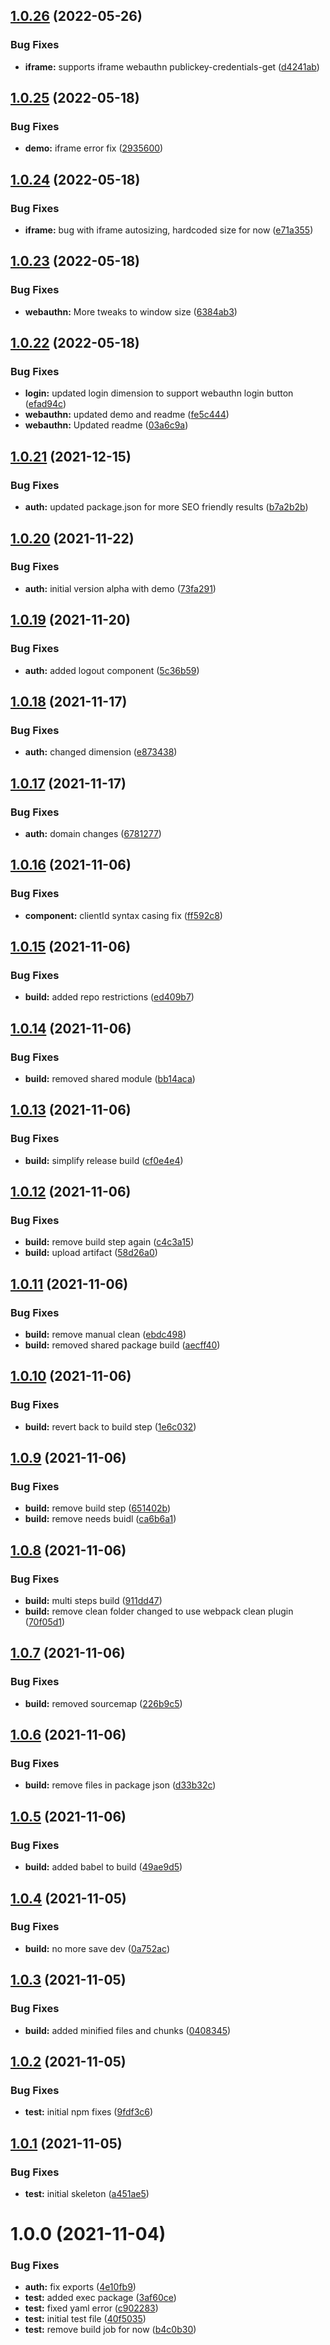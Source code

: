 ## [1.0.26](https://github.com/zailky/onz-auth-js/compare/v1.0.25...v1.0.26) (2022-05-26)


### Bug Fixes

* **iframe:** supports iframe webauthn publickey-credentials-get ([d4241ab](https://github.com/zailky/onz-auth-js/commit/d4241ab367e783593f5f15d842e9f3d90190d692))

## [1.0.25](https://github.com/zailky/onz-auth-js/compare/v1.0.24...v1.0.25) (2022-05-18)


### Bug Fixes

* **demo:** iframe error fix ([2935600](https://github.com/zailky/onz-auth-js/commit/2935600b60f9dddc953e36203d63ed35b3e41f00))

## [1.0.24](https://github.com/zailky/onz-auth-js/compare/v1.0.23...v1.0.24) (2022-05-18)


### Bug Fixes

* **iframe:** bug with iframe autosizing, hardcoded size for now ([e71a355](https://github.com/zailky/onz-auth-js/commit/e71a3551f5170c80b0837835ec2888dc568842c5))

## [1.0.23](https://github.com/zailky/onz-auth-js/compare/v1.0.22...v1.0.23) (2022-05-18)


### Bug Fixes

* **webauthn:** More tweaks to window size ([6384ab3](https://github.com/zailky/onz-auth-js/commit/6384ab3802503196216804b4fad529508fa89901))

## [1.0.22](https://github.com/zailky/onz-auth-js/compare/v1.0.21...v1.0.22) (2022-05-18)


### Bug Fixes

* **login:** updated login dimension to support webauthn login button ([efad94c](https://github.com/zailky/onz-auth-js/commit/efad94c41204599d9a1b01023e0946485d5df6ea))
* **webauthn:** updated demo and readme ([fe5c444](https://github.com/zailky/onz-auth-js/commit/fe5c4443cac4baae043c3ec1f5884a708e97ff94))
* **webauthn:** Updated readme ([03a6c9a](https://github.com/zailky/onz-auth-js/commit/03a6c9ae558ed272d959961c30d2a627bebc9ecb))

## [1.0.21](https://github.com/zailky/onz-auth-js/compare/v1.0.20...v1.0.21) (2021-12-15)


### Bug Fixes

* **auth:** updated package.json for more SEO friendly results ([b7a2b2b](https://github.com/zailky/onz-auth-js/commit/b7a2b2be115e65fa5f46cfe974566ac33a4e281a))

## [1.0.20](https://github.com/zailky/onz-auth-js/compare/v1.0.19...v1.0.20) (2021-11-22)


### Bug Fixes

* **auth:** initial version alpha with demo ([73fa291](https://github.com/zailky/onz-auth-js/commit/73fa2919e90dd670c93e833d0d3a97d7bf2ace47))

## [1.0.19](https://github.com/zailky/onz-auth-js/compare/v1.0.18...v1.0.19) (2021-11-20)


### Bug Fixes

* **auth:** added logout component ([5c36b59](https://github.com/zailky/onz-auth-js/commit/5c36b5964b910580efbd6c7ae12b1a441722d531))

## [1.0.18](https://github.com/zailky/onz-auth-js/compare/v1.0.17...v1.0.18) (2021-11-17)


### Bug Fixes

* **auth:** changed dimension ([e873438](https://github.com/zailky/onz-auth-js/commit/e87343847e20afb7597b0d913e466b489ed7de12))

## [1.0.17](https://github.com/zailky/onz-auth-js/compare/v1.0.16...v1.0.17) (2021-11-17)


### Bug Fixes

* **auth:** domain changes ([6781277](https://github.com/zailky/onz-auth-js/commit/67812777abdb21ba1b2f7dda17c44b2428a7e688))

## [1.0.16](https://github.com/zailky/onz-auth-js/compare/v1.0.15...v1.0.16) (2021-11-06)


### Bug Fixes

* **component:** clientId syntax casing fix ([ff592c8](https://github.com/zailky/onz-auth-js/commit/ff592c80183aff2971c2a75daf6372ab36a41c24))

## [1.0.15](https://github.com/zailky/onz-auth-js/compare/v1.0.14...v1.0.15) (2021-11-06)


### Bug Fixes

* **build:** added repo restrictions ([ed409b7](https://github.com/zailky/onz-auth-js/commit/ed409b74b3923cb466085a98e2e4e3bdba42dfb6))

## [1.0.14](https://github.com/zailky/onz-auth-js/compare/v1.0.13...v1.0.14) (2021-11-06)


### Bug Fixes

* **build:** removed shared module ([bb14aca](https://github.com/zailky/onz-auth-js/commit/bb14aca375e19824bbb9aaef29a6e99b6239f1cc))

## [1.0.13](https://github.com/zailky/onz-auth-js/compare/v1.0.12...v1.0.13) (2021-11-06)


### Bug Fixes

* **build:** simplify release build ([cf0e4e4](https://github.com/zailky/onz-auth-js/commit/cf0e4e4e34cc74f335819836c2a6fe142f7475d6))

## [1.0.12](https://github.com/zailky/onz-auth-js/compare/v1.0.11...v1.0.12) (2021-11-06)


### Bug Fixes

* **build:** remove build step again ([c4c3a15](https://github.com/zailky/onz-auth-js/commit/c4c3a154655f4fd2cab43d7bc13e1d6b4bcb7368))
* **build:** upload artifact ([58d26a0](https://github.com/zailky/onz-auth-js/commit/58d26a0a9c0bfd76c7e538282145b503fbfc1e1a))

## [1.0.11](https://github.com/zailky/onz-auth-js/compare/v1.0.10...v1.0.11) (2021-11-06)


### Bug Fixes

* **build:** remove manual clean ([ebdc498](https://github.com/zailky/onz-auth-js/commit/ebdc4981a16b35c7b8588d9461544aee661d5d01))
* **build:** removed shared package build ([aecff40](https://github.com/zailky/onz-auth-js/commit/aecff403df8fec5eff5579c84f6771395aad475f))

## [1.0.10](https://github.com/zailky/onz-auth-js/compare/v1.0.9...v1.0.10) (2021-11-06)


### Bug Fixes

* **build:** revert back to build step ([1e6c032](https://github.com/zailky/onz-auth-js/commit/1e6c032784d4bcd25bef078bb4c5698a7acb6728))

## [1.0.9](https://github.com/zailky/onz-auth-js/compare/v1.0.8...v1.0.9) (2021-11-06)


### Bug Fixes

* **build:** remove build step ([651402b](https://github.com/zailky/onz-auth-js/commit/651402bb01b716655149713d6c5458a5d9e37e76))
* **build:** remove needs buidl ([ca6b6a1](https://github.com/zailky/onz-auth-js/commit/ca6b6a1887eb115c705aad6384cdbc372b01b345))

## [1.0.8](https://github.com/zailky/onz-auth-js/compare/v1.0.7...v1.0.8) (2021-11-06)


### Bug Fixes

* **build:** multi steps build ([911dd47](https://github.com/zailky/onz-auth-js/commit/911dd474677653f7cc446e1dbd168641046ab80c))
* **build:** remove clean folder changed to use webpack clean plugin ([70f05d1](https://github.com/zailky/onz-auth-js/commit/70f05d1609aba1826eaad3b8162cb4bc7f31e3df))

## [1.0.7](https://github.com/zailky/onz-auth-js/compare/v1.0.6...v1.0.7) (2021-11-06)


### Bug Fixes

* **build:** removed sourcemap ([226b9c5](https://github.com/zailky/onz-auth-js/commit/226b9c5ae3b403b98349ab10cd7e52b19aadcdaf))

## [1.0.6](https://github.com/zailky/onz-auth-js/compare/v1.0.5...v1.0.6) (2021-11-06)


### Bug Fixes

* **build:** remove files in package json ([d33b32c](https://github.com/zailky/onz-auth-js/commit/d33b32ca482221d76ee9e2ee215848a8c49a25be))

## [1.0.5](https://github.com/zailky/onz-auth-js/compare/v1.0.4...v1.0.5) (2021-11-06)


### Bug Fixes

* **build:** added babel to build ([49ae9d5](https://github.com/zailky/onz-auth-js/commit/49ae9d54e4862df0a0b44b32a219652cbad40f47))

## [1.0.4](https://github.com/zailky/onz-auth-js/compare/v1.0.3...v1.0.4) (2021-11-05)


### Bug Fixes

* **build:** no more save dev ([0a752ac](https://github.com/zailky/onz-auth-js/commit/0a752ac4d099e3612b0da030255f7fa34c53ea53))

## [1.0.3](https://github.com/zailky/onz-auth-js/compare/v1.0.2...v1.0.3) (2021-11-05)


### Bug Fixes

* **build:** added minified files and chunks ([0408345](https://github.com/zailky/onz-auth-js/commit/0408345424f4501d0f3ab3bf8007bb9487ac55cf))

## [1.0.2](https://github.com/zailky/onz-auth-js/compare/v1.0.1...v1.0.2) (2021-11-05)


### Bug Fixes

* **test:** initial npm fixes ([9fdf3c6](https://github.com/zailky/onz-auth-js/commit/9fdf3c65de4f7fe688a49b3298e59cfafc549871))

## [1.0.1](https://github.com/zailky/onz-auth-js/compare/v1.0.0...v1.0.1) (2021-11-05)


### Bug Fixes

* **test:** initial skeleton ([a451ae5](https://github.com/zailky/onz-auth-js/commit/a451ae52a5fd5d089641fcfa07d05c898d7c89ae))

# 1.0.0 (2021-11-04)


### Bug Fixes

* **auth:** fix exports ([4e10fb9](https://github.com/zailky/onz-auth-js/commit/4e10fb927566f9014c03bc292e9b8d68386c9f8a))
* **test:** added exec package ([3af60ce](https://github.com/zailky/onz-auth-js/commit/3af60ceba53e1841eaad0e9fc5612b0ae8beb881))
* **test:** fixed yaml error ([c902283](https://github.com/zailky/onz-auth-js/commit/c9022838532003e8e8b93c99d0e96b13e217338e))
* **test:** initial test file ([40f5035](https://github.com/zailky/onz-auth-js/commit/40f503550092c7a8ef2b060a40fbca4b5f698386))
* **test:** remove build job for now ([b4c0b30](https://github.com/zailky/onz-auth-js/commit/b4c0b308f05e4044b522ffbc68af26a1d41e7c81))

